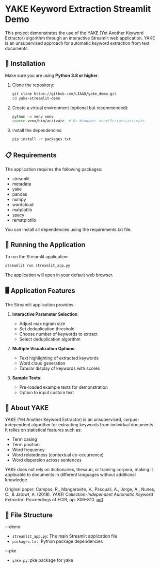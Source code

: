 # YAKE Keyword Extraction Streamlit Demo

This project demonstrates the use of the YAKE (Yet Another Keyword Extractor) algorithm through an interactive Streamlit web application. YAKE is an unsupervised approach for automatic keyword extraction from text documents.

## 🔧 Installation

Make sure you are using **Python 3.8 or higher**.

1. Clone the repository:
   ```bash
   git clone https://github.com/LIAAD/yake_demo.git
   cd yake-streamlit-demo
   ```

2. Create a virtual environment (optional but recommended):
   ```bash
   python -m venv venv
   source venv/bin/activate  # On Windows: venv\Scripts\activate
   ```

3. Install the dependencies:
   ```bash
   pip install -r packages.txt
   ```

## 📋 Requirements

The application requires the following packages:
- streamlit
- metadata
- yake
- pandas
- numpy
- wordcloud
- matplotlib
- spacy
- rematplotlib

You can install all dependencies using the requirements.txt file.

## 🚀 Running the Application

To run the Streamlit application:

```bash
streamlit run streamlit_app.py
```

The application will open in your default web browser.

## 🖥️ Application Features

The Streamlit application provides:

1. **Interactive Parameter Selection**:
   - Adjust max ngram size
   - Set deduplication threshold
   - Choose number of keywords to extract
   - Select deduplication algorithm

2. **Multiple Visualization Options**:
   - Text highlighting of extracted keywords
   - Word cloud generation
   - Tabular display of keywords with scores

3. **Sample Texts**:
   - Pre-loaded example texts for demonstration
   - Option to input custom text

## 🧠 About YAKE

YAKE (Yet Another Keyword Extractor) is an unsupervised, corpus-independent algorithm for extracting keywords from individual documents. It relies on statistical features such as:

* Term casing
* Term position
* Word frequency
* Word relatedness (contextual co-occurrence)
* Word dispersion across sentences

YAKE does not rely on dictionaries, thesauri, or training corpora, making it applicable to documents in different languages without additional knowledge.

Original paper:
Campos, R., Mangaravite, V., Pasquali, A., Jorge, A., Nunes, C., & Jatowt, A. (2018). *YAKE! Collection-Independent Automatic Keyword Extractor*. Proceedings of ECIR, pp. 806–810.
[pdf](https://link.springer.com/chapter/10.1007/978-3-319-76941-7_80)

## 📂 File Structure

--demo
* `streamlit_app.py`: The main Streamlit application file
* `packages.txt`: Python package dependencies

--pke
* `yake.py`: pke package for yake

